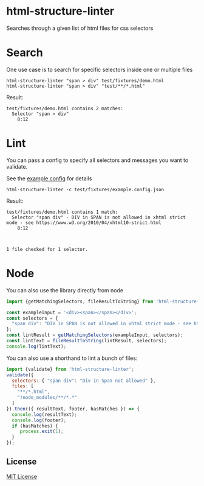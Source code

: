 # html-structure-linter

Searches through a given list of html files for css selectors

# Search 

One use case is to search for specific selectors inside one or multiple files

```
html-structure-linter "span > div" test/fixtures/demo.html
html-structure-linter "span > div" "test/**/*.html"
```

Result:

```
test/fixtures/demo.html contains 2 matches:
  Selector "span > div"
    8:12
```

# Lint

You can pass a config to specify all selectors and messages you want to validate.

See the [example config](./test/fixtures/example.config.json) for details

```
html-structure-linter -c test/fixtures/example.config.json 
```

Result:

```
test/fixtures/demo.html contains 1 match:
  Selector "span div" - DIV in SPAN is not allowed in xhtml strict mode - see https://www.w3.org/2010/04/xhtml10-strict.html
    8:12



1 file checked for 1 selector.
```

# Node

You can also use the library directly from node

```js
import {getMatchingSelectors, fileResultToString} from 'html-structure-linter';

const exampleInput = '<div><span></span></div>';
const selectors = {
  "span div": "DIV in SPAN is not allowed in xhtml strict mode - see https://www.w3.org/2010/04/xhtml10-strict.html"
};
const lintResult = getMatchingSelectors(exampleInput, selectors);
const lintText = fileResultToString(lintResult, selectors);
console.log(lintText);
```

You can also use a shorthand to lint a bunch of files:

```js
import {validate} from 'html-structure-linter';
validate({
  selectors: { "span div": "Div in Span not allowed" },
  files: [
    "**/*.html",
    "!node_modules/**/*.*"
  ]
}).then(({ resultText, footer, hasMatches }) => {
  console.log(resultText);
  console.log(footer);
  if (hasMatches) {
     process.exit(1);
  }
});
```


## License
[MIT License](./LICENSE)
